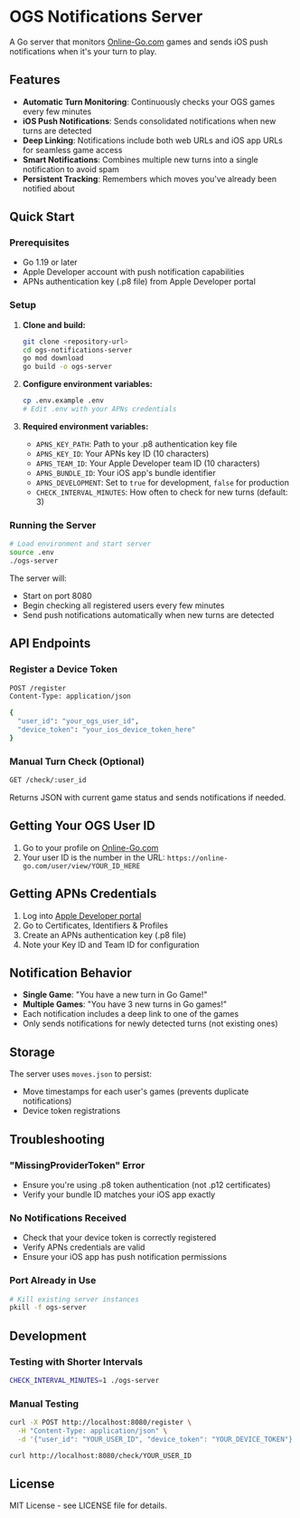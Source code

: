 # OGS Notifications Server

A Go server that monitors [Online-Go.com](https://online-go.com) games and sends iOS push notifications when it's your turn to play.

## Features

- **Automatic Turn Monitoring**: Continuously checks your OGS games every few minutes
- **iOS Push Notifications**: Sends consolidated notifications when new turns are detected
- **Deep Linking**: Notifications include both web URLs and iOS app URLs for seamless game access
- **Smart Notifications**: Combines multiple new turns into a single notification to avoid spam
- **Persistent Tracking**: Remembers which moves you've already been notified about

## Quick Start

### Prerequisites

- Go 1.19 or later
- Apple Developer account with push notification capabilities
- APNs authentication key (.p8 file) from Apple Developer portal

### Setup

1. **Clone and build:**
   ```bash
   git clone <repository-url>
   cd ogs-notifications-server
   go mod download
   go build -o ogs-server
   ```

2. **Configure environment variables:**
   ```bash
   cp .env.example .env
   # Edit .env with your APNs credentials
   ```

3. **Required environment variables:**
   - `APNS_KEY_PATH`: Path to your .p8 authentication key file
   - `APNS_KEY_ID`: Your APNs key ID (10 characters)
   - `APNS_TEAM_ID`: Your Apple Developer team ID (10 characters)
   - `APNS_BUNDLE_ID`: Your iOS app's bundle identifier
   - `APNS_DEVELOPMENT`: Set to `true` for development, `false` for production
   - `CHECK_INTERVAL_MINUTES`: How often to check for new turns (default: 3)

### Running the Server

```bash
# Load environment and start server
source .env
./ogs-server
```

The server will:
- Start on port 8080
- Begin checking all registered users every few minutes
- Send push notifications automatically when new turns are detected

## API Endpoints

### Register a Device Token

```bash
POST /register
Content-Type: application/json

{
  "user_id": "your_ogs_user_id",
  "device_token": "your_ios_device_token_here"
}
```

### Manual Turn Check (Optional)

```bash
GET /check/:user_id
```

Returns JSON with current game status and sends notifications if needed.

## Getting Your OGS User ID

1. Go to your profile on [Online-Go.com](https://online-go.com)
2. Your user ID is the number in the URL: `https://online-go.com/user/view/YOUR_ID_HERE`

## Getting APNs Credentials

1. Log into [Apple Developer portal](https://developer.apple.com)
2. Go to Certificates, Identifiers & Profiles
3. Create an APNs authentication key (.p8 file)
4. Note your Key ID and Team ID for configuration

## Notification Behavior

- **Single Game**: "You have a new turn in Go Game!"
- **Multiple Games**: "You have 3 new turns in Go games!"
- Each notification includes a deep link to one of the games
- Only sends notifications for newly detected turns (not existing ones)

## Storage

The server uses `moves.json` to persist:
- Move timestamps for each user's games (prevents duplicate notifications)
- Device token registrations

## Troubleshooting

### "MissingProviderToken" Error
- Ensure you're using .p8 token authentication (not .p12 certificates)
- Verify your bundle ID matches your iOS app exactly

### No Notifications Received
- Check that your device token is correctly registered
- Verify APNs credentials are valid
- Ensure your iOS app has push notification permissions

### Port Already in Use
```bash
# Kill existing server instances
pkill -f ogs-server
```

## Development

### Testing with Shorter Intervals
```bash
CHECK_INTERVAL_MINUTES=1 ./ogs-server
```

### Manual Testing
```bash
curl -X POST http://localhost:8080/register \
  -H "Content-Type: application/json" \
  -d '{"user_id": "YOUR_USER_ID", "device_token": "YOUR_DEVICE_TOKEN"}'

curl http://localhost:8080/check/YOUR_USER_ID
```

## License

MIT License - see LICENSE file for details.